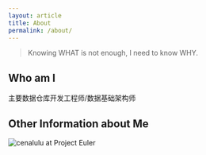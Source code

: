 ```yaml
---
layout: article
title: About
permalink: /about/
---
```


> Knowing WHAT is not enough, I need to know WHY.


## Who am I

主要数据仓库开发工程师/数据基础架构师



## Other Information about Me
<script src="//platform.linkedin.com/in.js" type="text/javascript"></script>
<script type="IN/MemberProfile" data-id="https://www.linkedin.com/pub/junyi-lu/17/895/651" data-format="inline" data-related="false"></script>

![cenalulu at Project Euler](https://projecteuler.net/profile/cenalulu.png)

